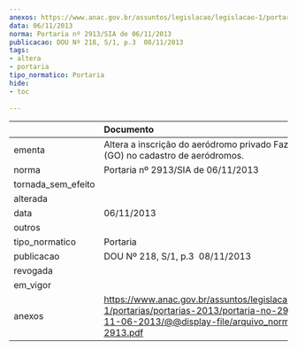 ```yaml
---
anexos: https://www.anac.gov.br/assuntos/legislacao/legislacao-1/portarias/portarias-2013/portaria-no-2913-sia-de-11-06-2013/@@display-file/arquivo_norma/PA2013-2913.pdf
data: 06/11/2013
norma: Portaria nº 2913/SIA de 06/11/2013
publicacao: DOU Nº 218, S/1, p.3  08/11/2013
tags:
- altera
- portaria
tipo_normatico: Portaria
hide: 
- toc 
 
---
```


|                    | Documento                                                                                                                                                         |
|:-------------------|:------------------------------------------------------------------------------------------------------------------------------------------------------------------|
| ementa             | Altera a inscrição do aeródromo privado Fazenda Vitória (GO) no cadastro de aeródromos.                                                                           |
| norma              | Portaria nº 2913/SIA de 06/11/2013                                                                                                                                |
| tornada_sem_efeito |                                                                                                                                                                   |
| alterada           |                                                                                                                                                                   |
| data               | 06/11/2013                                                                                                                                                        |
| outros             |                                                                                                                                                                   |
| tipo_normatico     | Portaria                                                                                                                                                          |
| publicacao         | DOU Nº 218, S/1, p.3  08/11/2013                                                                                                                                  |
| revogada           |                                                                                                                                                                   |
| em_vigor           |                                                                                                                                                                   |
| anexos             | https://www.anac.gov.br/assuntos/legislacao/legislacao-1/portarias/portarias-2013/portaria-no-2913-sia-de-11-06-2013/@@display-file/arquivo_norma/PA2013-2913.pdf |